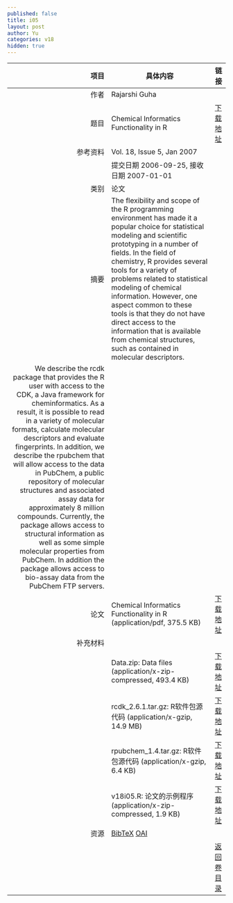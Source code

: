 ```yaml
---
published: false
title: i05
layout: post
author: Yu
categories: v18
hidden: true
---
```


| 项目 | 具体内容 | 链接 |
|---:|---|---|
| 作者 | Rajarshi Guha| |
| 题目 |Chemical Informatics Functionality in R | [下载地址](http://www.jstatsoft.org/v18/i05/paper) |
| 参考资料 |Vol. 18, Issue 5, Jan 2007 | |
| | 提交日期 2006-09-25, 接收日期 2007-01-01| | 
| 类别 | 论文| |
| 摘要 | The flexibility and scope of the R programming environment has made it a popular choice for statistical modeling and scientific prototyping in a number of fields. In the field of chemistry, R provides several tools for a variety of problems related to statistical modeling of chemical information. However, one aspect common to these tools is that they do not have direct access to the information that is available from chemical structures, such as contained in molecular descriptors.| |
 We describe the rcdk package that provides the R user with access to the CDK, a Java framework for cheminformatics. As a result, it is possible to read in a variety of molecular formats, calculate molecular descriptors and evaluate fingerprints. In addition, we describe the rpubchem that will allow access to the data in PubChem, a public repository of molecular structures and associated assay data for approximately 8 million compounds.  Currently, the package allows access to structural information as well as some simple molecular properties from PubChem. In addition the package allows access to bio-assay data from the PubChem FTP servers.| |
| 论文 | Chemical Informatics Functionality in R  (application/pdf, 375.5 KB)| [下载地址](http://www.jstatsoft.org/v18/i05/paper) |
| 补充材料 | | |
| |Data.zip: Data files  (application/x-zip-compressed, 493.4 KB)|  [下载地址](http://www.jstatsoft.org/v18/i05/supp/1) |
| |rcdk_2.6.1.tar.gz: R软件包源代码  (application/x-gzip, 14.9 MB)|  [下载地址](http://www.jstatsoft.org/v18/i05/supp/2) |
| |rpubchem_1.4.tar.gz: R软件包源代码  (application/x-gzip, 6.4 KB)|  [下载地址](http://www.jstatsoft.org/v18/i05/supp/3) |
| |v18i05.R: 论文的示例程序  (application/x-zip-compressed, 1.9 KB)|  [下载地址](http://www.jstatsoft.org/v18/i05/supp/4) |
| 资源 | [BibTeX](http://www.jstatsoft.org/v18/i05/bibtex) [OAI](http://www.jstatsoft.org/oai?verb=GetRecord&identifier=oai.jstatsoft/v18/i05&prefix=oai_dc)| |
| |  | [返回卷目录]({{site.baseurl}}/volume/v18.html) |